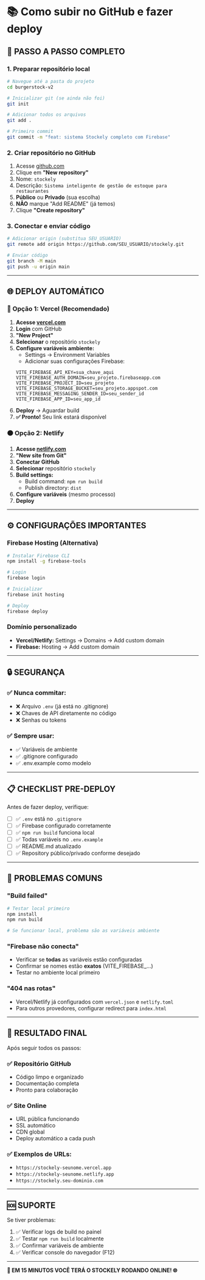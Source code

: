 # 📚 Como subir no GitHub e fazer deploy

## 🚀 **PASSO A PASSO COMPLETO**

### **1. Preparar repositório local**
```bash
# Navegue até a pasta do projeto
cd burgerstock-v2

# Inicializar git (se ainda não foi)
git init

# Adicionar todos os arquivos
git add .

# Primeiro commit
git commit -m "feat: sistema Stockely completo com Firebase"
```

### **2. Criar repositório no GitHub**
1. Acesse [github.com](https://github.com)
2. Clique em **"New repository"**
3. Nome: `stockely` 
4. Descrição: `Sistema inteligente de gestão de estoque para restaurantes`
5. **Público** ou **Privado** (sua escolha)
6. **NÃO** marque "Add README" (já temos)
7. Clique **"Create repository"**

### **3. Conectar e enviar código**
```bash
# Adicionar origin (substitua SEU_USUARIO)
git remote add origin https://github.com/SEU_USUARIO/stockely.git

# Enviar código
git branch -M main
git push -u origin main
```

---

## 🌐 **DEPLOY AUTOMÁTICO**

### **🔵 Opção 1: Vercel (Recomendado)**

1. **Acesse [vercel.com](https://vercel.com)**
2. **Login** com GitHub
3. **"New Project"**
4. **Selecionar** o repositório `stockely`
5. **Configure variáveis ambiente:**
   - Settings → Environment Variables
   - Adicionar suas configurações Firebase:
   ```
   VITE_FIREBASE_API_KEY=sua_chave_aqui
   VITE_FIREBASE_AUTH_DOMAIN=seu_projeto.firebaseapp.com
   VITE_FIREBASE_PROJECT_ID=seu_projeto
   VITE_FIREBASE_STORAGE_BUCKET=seu_projeto.appspot.com
   VITE_FIREBASE_MESSAGING_SENDER_ID=seu_sender_id
   VITE_FIREBASE_APP_ID=seu_app_id
   ```
6. **Deploy** → Aguardar build
7. **✅ Pronto!** Seu link estará disponível

### **🟠 Opção 2: Netlify**

1. **Acesse [netlify.com](https://netlify.com)**
2. **"New site from Git"**
3. **Conectar GitHub**
4. **Selecionar** repositório `stockely`
5. **Build settings:**
   - Build command: `npm run build`
   - Publish directory: `dist`
6. **Configure variáveis** (mesmo processo)
7. **Deploy**

---

## ⚙️ **CONFIGURAÇÕES IMPORTANTES**

### **Firebase Hosting (Alternativa)**
```bash
# Instalar Firebase CLI
npm install -g firebase-tools

# Login
firebase login

# Inicializar
firebase init hosting

# Deploy
firebase deploy
```

### **Domínio personalizado**
- **Vercel/Netlify:** Settings → Domains → Add custom domain
- **Firebase:** Hosting → Add custom domain

---

## 🔒 **SEGURANÇA**

### **✅ Nunca commitar:**
- ❌ Arquivo `.env` (já está no .gitignore)
- ❌ Chaves de API diretamente no código
- ❌ Senhas ou tokens

### **✅ Sempre usar:**
- ✅ Variáveis de ambiente
- ✅ .gitignore configurado
- ✅ .env.example como modelo

---

## 📋 **CHECKLIST PRE-DEPLOY**

Antes de fazer deploy, verifique:

- [ ] ✅ `.env` está no `.gitignore`
- [ ] ✅ Firebase configurado corretamente
- [ ] ✅ `npm run build` funciona local
- [ ] ✅ Todas variáveis no `.env.example`
- [ ] ✅ README.md atualizado
- [ ] ✅ Repository público/privado conforme desejado

---

## 🚨 **PROBLEMAS COMUNS**

### **"Build failed"**
```bash
# Testar local primeiro
npm install
npm run build

# Se funcionar local, problema são as variáveis ambiente
```

### **"Firebase não conecta"**
- Verificar se **todas** as variáveis estão configuradas
- Confirmar se nomes estão **exatos** (VITE_FIREBASE_...)
- Testar no ambiente local primeiro

### **"404 nas rotas"**
- Vercel/Netlify já configurados com `vercel.json` e `netlify.toml`
- Para outros provedores, configurar redirect para `index.html`

---

## 🎯 **RESULTADO FINAL**

Após seguir todos os passos:

### ✅ **Repositório GitHub**
- Código limpo e organizado
- Documentação completa
- Pronto para colaboração

### ✅ **Site Online**
- URL pública funcionando
- SSL automático
- CDN global
- Deploy automático a cada push

### ✅ **Exemplos de URLs:**
- `https://stockely-seunome.vercel.app`
- `https://stockely-seunome.netlify.app`
- `https://stockely.seu-dominio.com`

---

## 🆘 **SUPORTE**

Se tiver problemas:
1. ✅ Verificar logs de build no painel
2. ✅ Testar `npm run build` localmente  
3. ✅ Confirmar variáveis de ambiente
4. ✅ Verificar console do navegador (F12)

---

**🚀 EM 15 MINUTOS VOCÊ TERÁ O STOCKELY RODANDO ONLINE! 🌐**